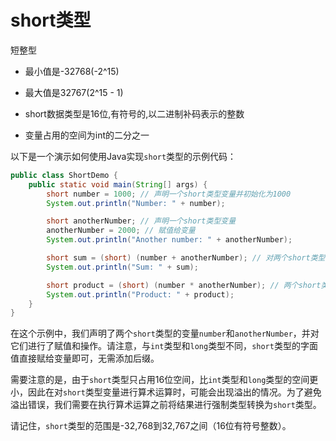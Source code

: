 # short类型

短整型

- 最小值是-32768(-2^15)

- 最大值是32767(2^15 - 1)

- short数据类型是16位,有符号的,以二进制补码表示的整数

- 变量占用的空间为int的二分之一

以下是一个演示如何使用Java实现`short`类型的示例代码：

```java
public class ShortDemo {
    public static void main(String[] args) {
        short number = 1000; // 声明一个short类型变量并初始化为1000
        System.out.println("Number: " + number);

        short anotherNumber; // 声明一个short类型变量
        anotherNumber = 2000; // 赋值给变量
        System.out.println("Another number: " + anotherNumber);

        short sum = (short) (number + anotherNumber); // 对两个short类型变量求和，需要进行强制类型转换
        System.out.println("Sum: " + sum);

        short product = (short) (number * anotherNumber); // 两个short类型变量相乘，需要进行强制类型转换
        System.out.println("Product: " + product);
    }
}
```

在这个示例中，我们声明了两个`short`类型的变量`number`和`anotherNumber`，并对它们进行了赋值和操作。请注意，与`int`类型和`long`类型不同，`short`类型的字面值直接赋给变量即可，无需添加后缀。

需要注意的是，由于`short`类型只占用16位空间，比`int`类型和`long`类型的空间更小，因此在对`short`类型变量进行算术运算时，可能会出现溢出的情况。为了避免溢出错误，我们需要在执行算术运算之前将结果进行强制类型转换为`short`类型。

请记住，`short`类型的范围是-32,768到32,767之间（16位有符号整数）。
